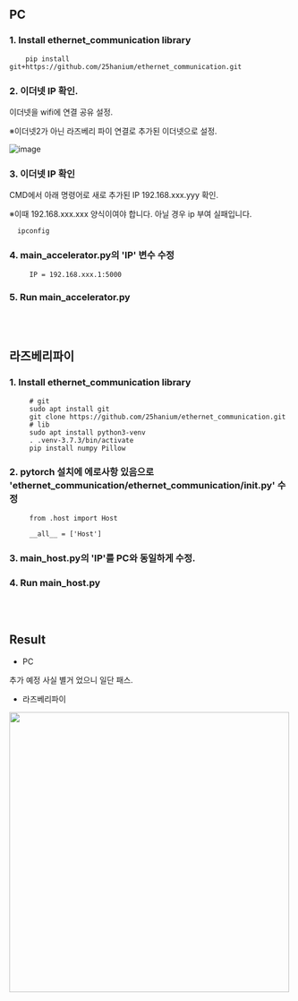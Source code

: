 ## PC
### 1. Install ethernet_communication library
   
        pip install git+https://github.com/25hanium/ethernet_communication.git


### 2. 이더넷 IP 확인.

이더넷을 wifi에 연결 공유 설정. 

※이더넷2가 아닌 라즈베리 파이 연결로 추가된 이더넷으로 설정.

  ![image](https://github.com/user-attachments/assets/636f9b33-bf04-464b-8029-4ec926c2c560)
  

### 3. 이더넷 IP 확인

CMD에서 아래 명령어로 새로 추가된 IP 192.168.xxx.yyy 확인. 

※이때 192.168.xxx.xxx 양식이여야 합니다. 아닐 경우 ip 부여 실패입니다.

      ipconfig


### 4. main_accelerator.py의 'IP' 변수 수정

         IP = 192.168.xxx.1:5000

### 5. Run main_accelerator.py
<br><br>

## 라즈베리파이 
### 1. Install ethernet_communication library

         # git
         sudo apt install git
         git clone https://github.com/25hanium/ethernet_communication.git
         # lib
         sudo apt install python3-venv
         . .venv-3.7.3/bin/activate
         pip install numpy Pillow


### 2. pytorch 설치에 에로사항 있음으로 'ethernet_communication/ethernet_communication/__init__.py' 수정
 
         from .host import Host
         
         __all__ = ['Host']

### 3. main_host.py의 'IP'를 PC와 동일하게 수정. 
### 4. Run main_host.py
<br><br>
## Result

- PC

추가 예정 사실 별거 었으니 일단 패스.

- 라즈베리파이

 <img src="https://github.com/user-attachments/assets/2d9a8534-9867-4a62-85e0-38ea86f83fb8"  width="500"/>

